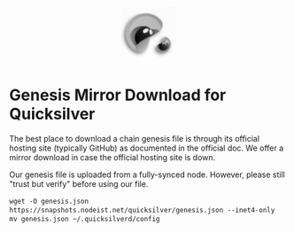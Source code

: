 <p align="center">
  <img height="100" height="auto" src="https://raw.githubusercontent.com/Nodeist/Kurulumlar/main/logos/quicksilver.png">
</p>


# Genesis Mirror Download for Quicksilver

The best place to download a chain genesis file is through its official hosting site (typically GitHub) as documented in the official doc. We offer a mirror download in case the official hosting site is down.

Our genesis file is uploaded from a fully-synced node. However, please still "trust but verify" before using our file.
```
wget -O genesis.json https://snapshots.nodeist.net/quicksilver/genesis.json --inet4-only
mv genesis.json ~/.quicksilverd/config
```
